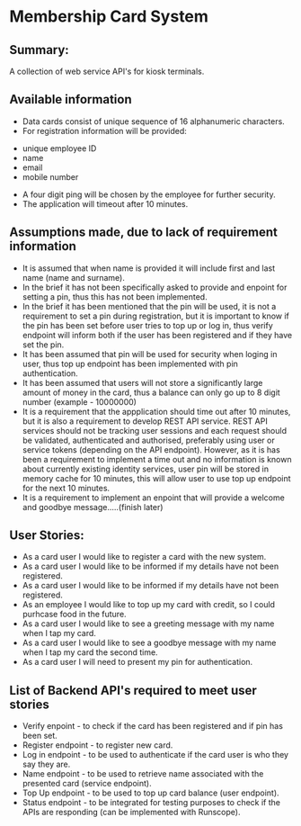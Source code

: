 # Membership Card System #

## Summary: ##

A collection of web service API's for kiosk terminals.

## Available information ##

- Data cards consist of unique sequence of 16 alphanumeric characters.
- For registration information will be provided:
* unique employee ID
* name
* email
* mobile number
- A four digit ping will be chosen by the employee for further security.
- The application will timeout after 10 minutes.

## Assumptions made, due to lack of requirement information ##

- It is assumed that when name is provided it will include first and last name (name and surname).
- In the brief it has not been specifically asked to provide and enpoint for setting a pin, thus this has not been implemented.
- In the brief it has been mentioned that the pin will be used, it is not a requirement to set a pin during registration, but it is important to know if the pin has been set before user tries to top up or log in, thus verify endpoint will inform both if the user has been registered and if they have set the pin.
- It has been assumed that pin will be used for security when loging in user, thus top up endpoint has been implemented with pin authentication. 
- It has been assumed that users will not store a significantly large amount of money in the card, thus a balance can only go up to 8 digit number (example - 10000000)
- It is a requirement that the appplication should time out after 10 minutes, but it is also a requirement to develop REST API service. REST API services should not be tracking user sessions and each request should be validated, authenticated and authorised, preferably using user or service tokens (depending on the API endpoint). However, as it is has been a requirement to implement a time out and no information is known about currently existing identity services, user pin will be stored in memory cache for 10 minutes, this will allow user to use top up endpoint for the next 10 minutes.
- It is a requirement to implement an enpoint that will provide a welcome and goodbye message.....(finish later)

## User Stories: ##

- As a card user I would like to register a card with the new system.
- As a card user I would like to be informed if my details have not been registered.
- As a card user I would like to be informed if my details have not been registered.
- As an employee I would like to top up my card with credit, so I could purhcase food in the future.
- As a card user I would like to see a greeting message with my name when I tap my card.
- As a card user I would like to see a goodbye message with my name when I tap my card the second time.
- As a card user I will need to present my pin for authentication.


## List of Backend API's required to meet user stories ##
- Verify enpoint - to check if the card has been registered and if pin has been set.
- Register endpoint - to register new card.
- Log in endpoint - to be used to authenticate if the card user is who they say they are.
- Name endpoint - to be used to retrieve name associated with the presented card (service endpoint). 
- Top Up endpoint - to be used to top up card balance (user endpoint).
- Status endpoint - to be integrated for testing purposes to check if the APIs are responding (can be implemented with Runscope).

